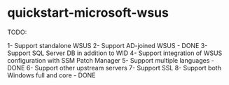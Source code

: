 # quickstart-microsoft-wsus

TODO:

1- Support standalone WSUS
2- Support AD-joined WSUS - DONE
3- Support SQL Server DB in addition to WID
4- Support integration of WSUS configuration with SSM Patch Manager
5- Support multiple languages - DONE
6- Support other upstream servers
7- Support SSL
8- Support both Windows full and core - DONE